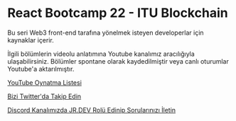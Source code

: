 # React Bootcamp 22 - ITU Blockchain

Bu seri Web3 front-end tarafına yönelmek isteyen developerlar için kaynaklar içerir.

İlgili bölümlerin videolu anlatımına Youtube kanalımız aracılığıyla ulaşabilirsiniz. Bölümler spontane olarak kaydedilmiştir veya canlı oturumlar Youtube'a aktarılmıştır.

[YouTube Oynatma Listesi](https://www.youtube.com/playlist?list=PLby2HXktGwN4Cof_6a8YwlMrboX8-hs73)

[Bizi Twitter'da Takip Edin](https://twitter.com/ITUBlockchain)

[Discord Kanalımızda JR.DEV Rolü Edinip Sorularınızı İletin](https://discord.gg/5HzQ4QzBGS)
